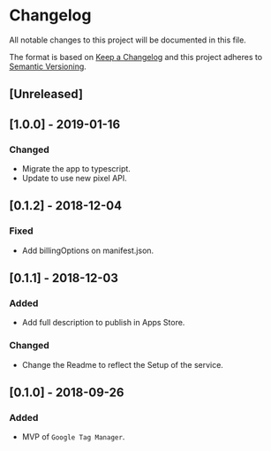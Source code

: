 # Changelog

All notable changes to this project will be documented in this file.

The format is based on [Keep a Changelog](http://keepachangelog.com/en/1.0.0/)
and this project adheres to [Semantic Versioning](http://semver.org/spec/v2.0.0.html).

## [Unreleased]

## [1.0.0] - 2019-01-16
### Changed
- Migrate the app to typescript.
- Update to use new pixel API.

## [0.1.2] - 2018-12-04
### Fixed
- Add billingOptions on manifest.json.

## [0.1.1] - 2018-12-03
### Added
- Add full description to publish in Apps Store.

### Changed
- Change the Readme to reflect the Setup of the service.

## [0.1.0] - 2018-09-26
### Added
- MVP of `Google Tag Manager`.
